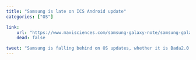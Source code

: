 ```yaml
---
title: "Samsung is late on ICS Android update"
categories: ["OS"]

link:
    url: "https://www.maxisciences.com/samsung-galaxy-note/samsung-galaxy-note-la-mise-a-jour-vers-android-4-0-arrive-peu-a-peu_art24313.html"
    dead: false

tweet: "Samsung is falling behind on OS updates, whether it is Bada2.0 or Android 4 ICS..."
---
```

